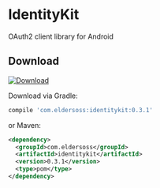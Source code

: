 IdentityKit 
=======

OAuth2 client library for Android

Download
--------
[ ![Download](https://api.bintray.com/packages/logix/IdentityKit/IdentityKit/images/download.svg) ](https://bintray.com/logix/IdentityKit/IdentityKit/_latestVersion)

Download via Gradle:
```groovy
compile 'com.eldersoss:identitykit:0.3.1'
```
or Maven:
```xml
<dependency>
  <groupId>com.eldersoss</groupId>
  <artifactId>identitykit</artifactId>
  <version>0.3.1</version>
  <type>pom</type>
</dependency>
```

